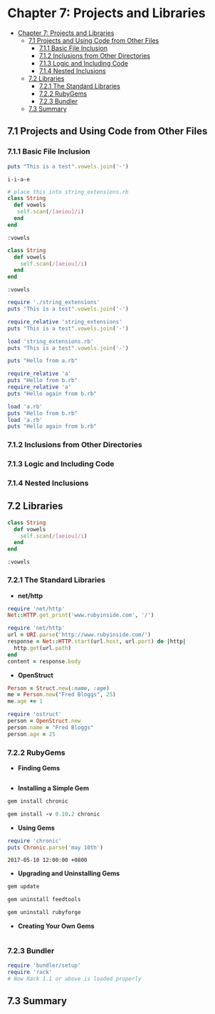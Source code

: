 
# Chapter 7: Projects and Libraries
<!-- toc orderedList:0 depthFrom:1 depthTo:6 -->

* [Chapter 7: Projects and Libraries](#chapter-7-projects-and-libraries)
  * [7.1 Projects and Using Code from Other Files](#71-projects-and-using-code-from-other-files)
    * [7.1.1 Basic File Inclusion](#711-basic-file-inclusion)
    * [7.1.2 Inclusions from Other Directories](#712-inclusions-from-other-directories)
    * [7.1.3 Logic and Including Code](#713-logic-and-including-code)
    * [7.1.4 Nested Inclusions](#714-nested-inclusions)
  * [7.2 Libraries](#72-libraries)
    * [7.2.1 The Standard Libraries](#721-the-standard-libraries)
    * [7.2.2 RubyGems](#722-rubygems)
    * [7.2.3 Bundler](#723-bundler)
  * [7.3 Summary](#73-summary)

<!-- tocstop -->


## 7.1 Projects and Using Code from Other Files

### 7.1.1 Basic File Inclusion


```ruby
puts "This is a test".vowels.join('-')
```

    i-i-a-e



```ruby
# place this into string_extensions.rb
class String
  def vowels
   self.scan(/[aeiou]/i)
  end
end
```




    :vowels




```ruby
class String
  def vowels
    self.scan(/[aeiou]/i)
  end
end
```




    :vowels




```ruby
require './string_extensions'
puts "This is a test".vowels.join('-')
```


```ruby
require_relative 'string_extensions'
puts "This is a test".vowels.join('-')
```


```ruby
load 'string_extensions.rb'
puts "This is a test".vowels.join('-')
```


```ruby
puts "Hello from a.rb"
```


```ruby
require_relative 'a'
puts "Hello from b.rb"
require_relative 'a'
puts "Hello again from b.rb"
```


```ruby
load 'a.rb'
puts "Hello from b.rb"
load 'a.rb'
puts "Hello again from b.rb"
```

### 7.1.2 Inclusions from Other Directories

### 7.1.3 Logic and Including Code

### 7.1.4 Nested Inclusions

## 7.2 Libraries


```ruby
class String
  def vowels
    self.scan(/[aeiou]/i)
  end
end
```




    :vowels



### 7.2.1 The Standard Libraries

* __net/http__


```ruby
require 'net/http'
Net::HTTP.get_print('www.rubyinside.com', '/')
```


```ruby
require 'net/http'
url = URI.parse('http://www.rubyinside.com/')
response = Net::HTTP.start(url.host, url.port) do |http|
  http.get(url.path)
end
content = response.body
```

* __OpenStruct__


```ruby
Person = Struct.new(:name, :age)
me = Person.new("Fred Bloggs", 25)
me.age += 1
```


```ruby
require 'ostruct'
person = OpenStruct.new
person.name = "Fred Bloggs"
person.age = 25
```

### 7.2.2 RubyGems

* __Finding Gems__


```ruby

```

* __Installing a Simple Gem__


```ruby
gem install chronic
```


```ruby
gem install -v 0.10.2 chronic
```

* __Using Gems__


```ruby
require 'chronic'
puts Chronic.parse('may 10th')
```

    2017-05-10 12:00:00 +0800


* __Upgrading and Uninstalling Gems__


```ruby
gem update
```


```ruby
gem uninstall feedtools
```


```ruby
gem uninstall rubyforge
```

* __Creating Your Own Gems__


```ruby

```

### 7.2.3 Bundler


```ruby
require 'bundler/setup'
require 'rack'
# Now Rack 1.1 or above is loaded properly
```

## 7.3 Summary


```ruby

```
